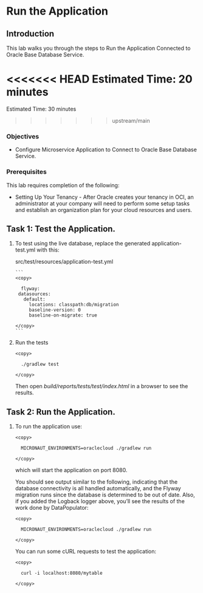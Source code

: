 # Run the Application


## Introduction

This lab walks you through the steps to Run the Application Connected to Oracle Base Database Service.

<<<<<<< HEAD
Estimated Time: 20 minutes
=======
Estimated Time: 30 minutes
>>>>>>> upstream/main




### Objectives

-   Configure Microservice Application to Connect to Oracle Base Database Service.

### Prerequisites

This lab requires completion of the following:

* Setting Up Your Tenancy - After Oracle creates your tenancy in OCI, an administrator at your company will need to perform some setup tasks and establish an organization plan for your cloud resources and users.




## Task 1: Test the Application.

1. To test using the live database, replace the generated application-test.yml with this:

   src/test/resources/application-test.yml

       ```
       <copy>

         flyway:
        datasources:
          default:
            locations: classpath:db/migration
            baseline-version: 0
            baseline-on-migrate: true

       </copy>
       ```

2. Run the tests

    ```
    <copy>

      ./gradlew test

    </copy>
    ```

    Then open *build/reports/tests/test/index.html* in a browser to see the results.

## Task 2: Run the Application.

1. To run the application use:

    ```
    <copy>

      MICRONAUT_ENVIRONMENTS=oraclecloud ./gradlew run

    </copy>
    ```

    which will start the application on port 8080.

    You should see output similar to the following, indicating that the database connectivity is all handled automatically, and the Flyway migration runs since the database is determined to be out of date. Also, if you added the Logback logger above, you’ll see the results of the work done by DataPopulator:


    ```
    <copy>

      MICRONAUT_ENVIRONMENTS=oraclecloud ./gradlew run

    </copy>
    ```


    You can run some cURL requests to test the application:

    ```
    <copy>

      curl -i localhost:8080/mytable

    </copy>
    ```
